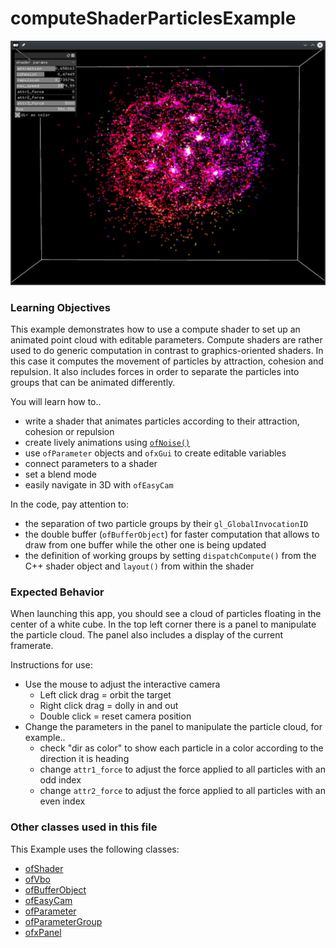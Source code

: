 # computeShaderParticlesExample

![Screenshot of computeShaderParticlesExample](computeShaderParticlesExample.png)

### Learning Objectives

This example demonstrates how to use a compute shader to set up an animated point cloud with editable parameters. Compute shaders are rather used to do generic computation in contrast to graphics-oriented shaders. In this case it computes the movement of particles by attraction, cohesion and repulsion. It also includes forces in order to separate the particles into groups that can be animated differently.

You will learn how to..
* write a shader that animates particles according to their attraction, cohesion or repulsion
* create lively animations using [`ofNoise()`](http://openframeworks.cc/documentation/math/ofMath/#show_ofNoise)
* use `ofParameter` objects and `ofxGui` to create editable variables
* connect parameters to a shader
* set a blend mode
* easily navigate in 3D with `ofEasyCam`

In the code, pay attention to:
* the separation of two particle groups by their `gl_GlobalInvocationID`
* the double buffer (`ofBufferObject`) for faster computation that allows to draw from one buffer while the other one is being updated
* the definition of working groups by setting `dispatchCompute()` from the C++ shader object and `layout()` from within the shader

### Expected Behavior

When launching this app, you should see a cloud of particles floating in the center of a white cube. In the top left corner there is a panel to manipulate the particle cloud. The panel also includes a display of the current framerate.

Instructions for use:

* Use the mouse to adjust the interactive camera
    * Left click drag = orbit the target
    * Right click drag = dolly in and out
	* Double click = reset camera position
* Change the parameters in the panel to manipulate the particle cloud, for example..
	* check "dir as color" to show each particle in a color according to the direction it is heading
	* change `attr1_force` to adjust the force applied to all particles with an odd index
	* change `attr2_force` to adjust the force applied to all particles with an even index

### Other classes used in this file

This Example uses the following classes:

* [ofShader](http://openframeworks.cc/documentation/gl/ofShader/)
* [ofVbo](http://openframeworks.cc/documentation/gl/ofVbo/)
* [ofBufferObject](http://openframeworks.cc/documentation/gl/ofBufferObject/)
* [ofEasyCam](http://openframeworks.cc/documentation/3d/ofEasyCam/)
* [ofParameter](http://openframeworks.cc/documentation/types/ofParameter/)
* [ofParameterGroup](http://openframeworks.cc/documentation/types/ofParameterGroup/)
* [ofxPanel](http://openframeworks.cc/documentation/ofxGui/ofxPanel/)
